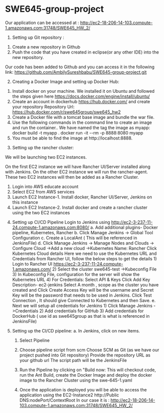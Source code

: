 # SWE645-group-project


Our application can be accessed at :
http://ec2-18-206-14-103.compute-1.amazonaws.com:31748/SWE645_HW_2/


1. Setting up Git repository :
  1) Create a new repository in Github
  2) Push the code that you have created in eclipse(or any other IDE) into the new repository.
         
  Our code has been added to Github and you can access it in the following link: https://github.com/AmbilySureshbabu/SWE645-group-project.git

2. Creating a Docker Image and setting up Docker Hub: 
  1) Install docker on your machine. We installed it on Ubuntu and followed the steps given here https://docs.docker.com/engine/install/ubuntu/
  2) Create an account in dockerhub https://hub.docker.com/ and create your repository
     Repository Url: https://hub.docker.com/r/swe645group/swe645_hw2
  3) Create a Docker file with a tomcat base image and bundle the war file.
  4) Use the following commands in the command line to create an image and run the container.. We have named the tag the image as myapp:
      docker build -t myapp .
      docker run -it --rm -p 8888:8080 myapp 
  5) You must be able to find the image at http://localhost:8888.
  
3. Setting up the rancher cluster:

  We will be launching two EC2 instances. 

 On the first EC2 instance we will have Rancher UI/Server installed along with Jenkins. On the other EC2 instance we will run the rancher-agent. These two EC2 instances will then be added as a Rancher Cluster.

  1) Login into AWS educate account
  2) Select EC2 from AWS services
  3) Launch EC2 Instance-1. Install docker, Rancher UI/Server, Jenkins on this instance
  4) Launch EC2 Instance-2. Install docker and create a rancher cluster using the two EC2 instances

4. Setting up CI/CD Pipeline
    Login to Jenkins using http://ec2-3-237-11-24.compute-1.amazonaws.com:8080/
      a. Add additional plugins- Docker pipeline, Kubernetes, Rancher
      b. Click Manage Jenkins -> Global Tool Configuration
      c. Create a LocalAnt ( This will be referenced in JenkinsFile)
      d. Click Manage Jenkins -> Manage Nodes and Clouds -> Configure Cloud ->Add a new cloud ->Kubernetes
          Name: Rancher
          Click Kubernetes Cloud details
          Here we need to use the Kubernetes URL and Credentials from Rancher UI, follow the below steps to get the details
            1) Login to Rancher UI https://ec2-3-237-11-24.compute-1.amazonaws.com/
            2) Select the cluster swe645-test ->Kubeconfig File
            3) In Kubeconfig File, configuration for the server will show the Kubernetes URL
            4) For Credentials: Select API & Keys 
                Click Add Key
                Description- ec2-jenkins
                Select A month , scope as the cluster you have created and Click Create
                Access Key will be the username and Secret Key will be the password that needs to be used in Jenkins.
                Click Test Connection , It should give Connected to Kubernetes and then Save.
        e. Next we will setup all credentials for Jenkins
            1) Click Manage Jenkins ->Credentials
            2) Add credentials for GitHub
            3) Add credentials for DockerHub ( use id as swe645group as that is what is referenced in JenkinsFile)


5. Setting up the CI/CD pipeline:
   a. In Jenkins, click on new items.
      1) Select Pipeline
      2) Choose pipeline script from scm
          Choose SCM as Git (as we have our project pushed into Git repository)
          Provide the repository URL as your github url
          The script path will be the JenkinsFile

      3) Run the Pipeline by clicking on "Build now:
         This will checkout code, run the Ant Build, create the Docker Image and deploy the docker image to the Rancher Cluster using the swe-645-1.yaml
      4) Once the application is deployed you will be able to access the application using the EC2-Instance2 http://Public DNS:nodePort/ContextRoot
         In our case it is : http://ec2-18-206-14-103.compute-1.amazonaws.com:31748/SWE645_HW_2/

